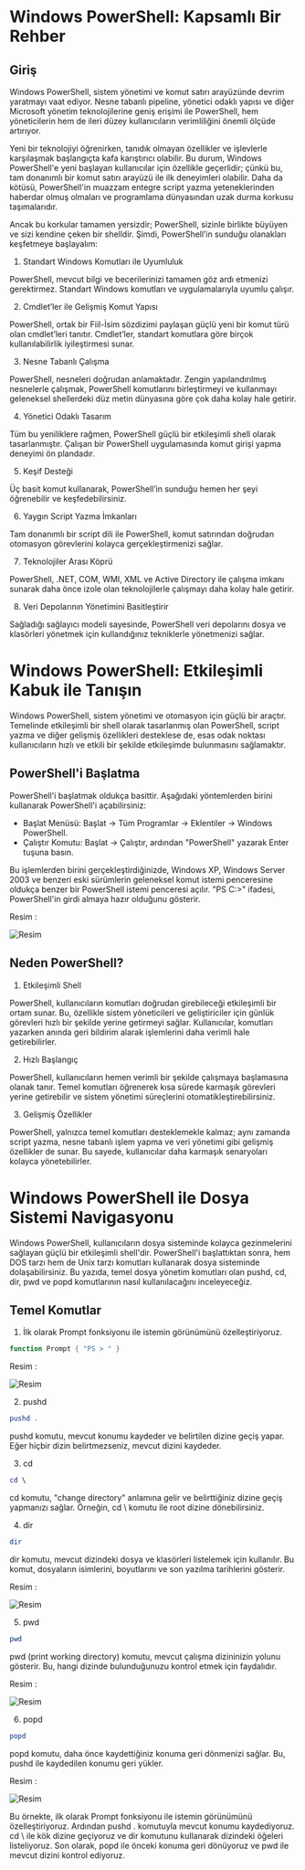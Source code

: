 # Windows PowerShell: Kapsamlı Bir Rehber

## Giriş

Windows PowerShell, sistem yönetimi ve komut satırı arayüzünde devrim yaratmayı vaat ediyor. 
Nesne tabanlı pipeline, yönetici odaklı yapısı ve diğer Microsoft yönetim teknolojilerine geniş erişimi ile PowerShell, 
hem yöneticilerin hem de ileri düzey kullanıcıların verimliliğini önemli ölçüde artırıyor.

Yeni bir teknolojiyi öğrenirken, tanıdık olmayan özellikler ve işlevlerle karşılaşmak başlangıçta kafa karıştırıcı olabilir. 
Bu durum, Windows PowerShell'e yeni başlayan kullanıcılar için özellikle geçerlidir; çünkü bu, tam donanımlı bir komut satırı arayüzü ile ilk deneyimleri olabilir. 
Daha da kötüsü, PowerShell'in muazzam entegre script yazma yeteneklerinden haberdar olmuş olmaları ve programlama dünyasından uzak durma korkusu taşımalarıdır.

Ancak bu korkular tamamen yersizdir; PowerShell, sizinle birlikte büyüyen ve sizi kendine çeken bir shelldir. 
Şimdi, PowerShell’in sunduğu olanakları keşfetmeye başlayalım:

1. Standart Windows Komutları ile Uyumluluk

PowerShell, mevcut bilgi ve becerilerinizi tamamen göz ardı etmenizi gerektirmez. 
Standart Windows komutları ve uygulamalarıyla uyumlu çalışır.

2. Cmdlet’ler ile Gelişmiş Komut Yapısı

PowerShell, ortak bir Fiil-İsim sözdizimi paylaşan güçlü yeni bir komut türü olan cmdlet’leri tanıtır. 
Cmdlet’ler, standart komutlara göre birçok kullanılabilirlik iyileştirmesi sunar.

3. Nesne Tabanlı Çalışma

PowerShell, nesneleri doğrudan anlamaktadır. Zengin yapılandırılmış nesnelerle çalışmak, 
PowerShell komutlarını birleştirmeyi ve kullanmayı geleneksel shellerdeki düz metin dünyasına göre çok daha kolay hale getirir.

4. Yönetici Odaklı Tasarım

Tüm bu yeniliklere rağmen, PowerShell güçlü bir etkileşimli shell olarak tasarlanmıştır. 
Çalışan bir PowerShell uygulamasında komut girişi yapma deneyimi ön plandadır.

5. Keşif Desteği

Üç basit komut kullanarak, PowerShell’in sunduğu hemen her şeyi öğrenebilir ve keşfedebilirsiniz.

6. Yaygın Script Yazma İmkanları

Tam donanımlı bir script dili ile PowerShell, komut satırından doğrudan otomasyon görevlerini kolayca gerçekleştirmenizi sağlar.

7. Teknolojiler Arası Köprü

PowerShell, .NET, COM, WMI, XML ve Active Directory ile çalışma imkanı sunarak daha önce izole olan teknolojilerle çalışmayı daha kolay hale getirir.

8. Veri Depolarının Yönetimini Basitleştirir

Sağladığı sağlayıcı modeli sayesinde, PowerShell veri depolarını dosya ve klasörleri yönetmek için kullandığınız tekniklerle yönetmenizi sağlar.

# Windows PowerShell: Etkileşimli Kabuk ile Tanışın

Windows PowerShell, sistem yönetimi ve otomasyon için güçlü bir araçtır. 
Temelinde etkileşimli bir shell olarak tasarlanmış olan PowerShell, script yazma ve diğer gelişmiş özellikleri desteklese de, 
esas odak noktası kullanıcıların hızlı ve etkili bir şekilde etkileşimde bulunmasını sağlamaktır.

## PowerShell'i Başlatma

PowerShell'i başlatmak oldukça basittir. Aşağıdaki yöntemlerden birini kullanarak PowerShell'i açabilirsiniz:

- Başlat Menüsü: Başlat → Tüm Programlar → Eklentiler → Windows PowerShell.
- Çalıştır Komutu: Başlat → Çalıştır, ardından "PowerShell" yazarak Enter tuşuna basın.

Bu işlemlerden birini gerçekleştirdiğinizde, Windows XP, Windows Server 2003 ve benzeri eski sürümlerin geleneksel komut istemi penceresine oldukça benzer bir PowerShell istemi penceresi açılır.
"PS C:>" ifadesi, PowerShell'in girdi almaya hazır olduğunu gösterir.

Resim :

![Resim](https://i.ibb.co/VT6vmCz/resim-2024-09-29-213224306.png)

## Neden PowerShell?

1. Etkileşimli Shell

PowerShell, kullanıcıların komutları doğrudan girebileceği etkileşimli bir ortam sunar. 
Bu, özellikle sistem yöneticileri ve geliştiriciler için günlük görevleri hızlı bir şekilde yerine getirmeyi sağlar. 
Kullanıcılar, komutları yazarken anında geri bildirim alarak işlemlerini daha verimli hale getirebilirler.

2. Hızlı Başlangıç

PowerShell, kullanıcıların hemen verimli bir şekilde çalışmaya başlamasına olanak tanır. 
Temel komutları öğrenerek kısa sürede karmaşık görevleri yerine getirebilir ve sistem yönetimi süreçlerini otomatikleştirebilirsiniz.

3. Gelişmiş Özellikler

PowerShell, yalnızca temel komutları desteklemekle kalmaz; aynı zamanda script yazma, 
nesne tabanlı işlem yapma ve veri yönetimi gibi gelişmiş özellikler de sunar. 
Bu sayede, kullanıcılar daha karmaşık senaryoları kolayca yönetebilirler.

# Windows PowerShell ile Dosya Sistemi Navigasyonu

Windows PowerShell, kullanıcıların dosya sisteminde kolayca gezinmelerini sağlayan güçlü bir etkileşimli shell'dir. 
PowerShell'i başlattıktan sonra, hem DOS tarzı hem de Unix tarzı komutları kullanarak dosya sisteminde dolaşabilirsiniz. 
Bu yazıda, temel dosya yönetim komutları olan pushd, cd, dir, pwd ve popd komutlarının nasıl kullanılacağını inceleyeceğiz.

## Temel Komutlar

1. İlk olarak Prompt fonksiyonu ile istemin görünümünü özelleştiriyoruz.

```powershell
function Prompt { "PS > " }
```

Resim :

![Resim](https://i.ibb.co/58G46vR/resim-2024-09-29-215000396.png)

2. pushd

```powershell
pushd .
```

pushd komutu, mevcut konumu kaydeder ve belirtilen dizine geçiş yapar. 
Eğer hiçbir dizin belirtmezseniz, mevcut dizini kaydeder.

3. cd

```powershell
cd \
```

cd komutu, "change directory" anlamına gelir ve belirttiğiniz dizine geçiş yapmanızı sağlar. 
Örneğin, cd \ komutu ile root dizine dönebilirsiniz.

4. dir

```powershell
dir
```

dir komutu, mevcut dizindeki dosya ve klasörleri listelemek için kullanılır. 
Bu komut, dosyaların isimlerini, boyutlarını ve son yazılma tarihlerini gösterir.

Resim :

![Resim](https://i.ibb.co/SNTSTWL/resim-2024-09-29-215559115.png)

5. pwd

```powershell
pwd
```

pwd (print working directory) komutu, mevcut çalışma dizininizin yolunu gösterir. 
Bu, hangi dizinde bulunduğunuzu kontrol etmek için faydalıdır.

Resim :

![Resim](https://i.ibb.co/C2gG09X/resim-2024-09-29-215738825.png)

6. popd

```powershell
popd
```

popd komutu, daha önce kaydettiğiniz konuma geri dönmenizi sağlar. 
Bu, pushd ile kaydedilen konumu geri yükler.

Resim : 

![Resim](https://i.ibb.co/mtqSzbP/resim-2024-09-29-215929244.png)

Bu örnekte, ilk olarak Prompt fonksiyonu ile istemin görünümünü özelleştiriyoruz. 
Ardından pushd . komutuyla mevcut konumu kaydediyoruz. cd \ ile kök dizine geçiyoruz ve dir komutunu kullanarak dizindeki öğeleri listeliyoruz. 
Son olarak, popd ile önceki konuma geri dönüyoruz ve pwd ile mevcut dizini kontrol ediyoruz.
